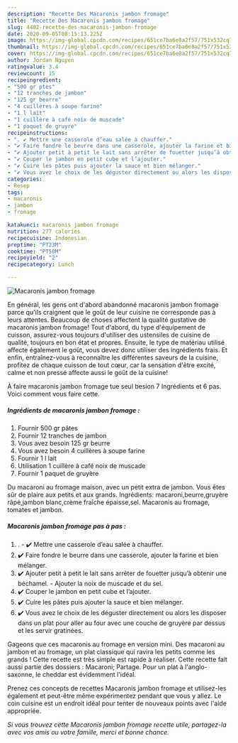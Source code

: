 ```yaml
---
description: "Recette Des Macaronis jambon fromage"
title: "Recette Des Macaronis jambon fromage"
slug: 4402-recette-des-macaronis-jambon-fromage
date: 2020-09-05T08:15:13.225Z
image: https://img-global.cpcdn.com/recipes/651ce7ba6e8a2f57/751x532cq70/macaronis-jambon-fromage-photo-principale-de-la-recette.jpg
thumbnail: https://img-global.cpcdn.com/recipes/651ce7ba6e8a2f57/751x532cq70/macaronis-jambon-fromage-photo-principale-de-la-recette.jpg
cover: https://img-global.cpcdn.com/recipes/651ce7ba6e8a2f57/751x532cq70/macaronis-jambon-fromage-photo-principale-de-la-recette.jpg
author: Jordan Nguyen
ratingvalue: 3.4
reviewcount: 15
recipeingredient:
- "500 gr ptes"
- "12 tranches de jambon"
- "125 gr beurre"
- "4 cuillères à soupe farine"
- "1 l lait"
- "1 cuillère à café noix de muscade"
- "1 paquet de gruyre"
recipeinstructions:
- ". ✔️ Mettre une casserole d’eau salée à chauffer."
- "✔️ Faire fondre le beurre dans une casserole, ajouter la farine et bien mélanger."
- "✔️ Ajouter petit à petit le lait sans arrêter de fouetter jusqu’à obtenir une béchamel. Ajouter la noix de muscade et du sel."
- "✔️ Couper le jambon en petit cube et l’ajouter."
- "✔️ Cuire les pâtes puis ajouter la sauce et bien mélanger."
- "✔️ Vous avez le choix de les déguster directement ou alors les disposer dans un plat pour aller au four avec une couche de gruyère par dessus et les servir gratinées."
categories:
- Resep
tags:
- macaronis
- jambon
- fromage

katakunci: macaronis jambon fromage 
nutrition: 277 calories
recipecuisine: Indonesian
preptime: "PT23M"
cooktime: "PT50M"
recipeyield: "2"
recipecategory: Lunch

---
```



![Macaronis jambon fromage](https://img-global.cpcdn.com/recipes/651ce7ba6e8a2f57/751x532cq70/macaronis-jambon-fromage-photo-principale-de-la-recette.jpg)

En général, les gens ont d'abord abandonné macaronis jambon fromage parce qu'ils craignent que le goût de leur cuisine ne corresponde pas à leurs attentes. Beaucoup de choses affectent la qualité gustative de macaronis jambon fromage! Tout d'abord, du type d'équipement de cuisson, assurez-vous toujours d'utiliser des ustensiles de cuisine de qualité, toujours en bon état et propres. Ensuite, le type de matériau utilisé affecte également le goût, vous devez donc utiliser des ingrédients frais. Et enfin, entraînez-vous à reconnaître les différentes saveurs de la cuisine, profitez de chaque cuisson de tout cœur, car la sensation d'être excité, calme et non pressé affecte aussi le goût de la cuisine!

<!--inarticleads1-->

À faire macaronis jambon fromage tue seul besion 7 Ingrédients et 6 pas. Voici comment vous faire cette.

##### Ingrédients de macaronis jambon fromage :

1. Fournir 500 gr pâtes
1. Fournir 12 tranches de jambon
1. Vous avez besoin 125 gr beurre
1. Vous avez besoin 4 cuillères à soupe farine
1. Fournir 1 l lait
1. Utilisation 1 cuillère à café noix de muscade
1. Fournir 1 paquet de gruyère


Du macaroni au fromage maison, avec un petit extra de jambon. Vous êtes sûr de plaire aux petits et aux grands. Ingrédients: macaroni,beurre,gruyère râpé,jambon blanc,crème fraîche épaisse,sel. Macaronis au fromage, tomates et jambon. 

<!--inarticleads2-->

##### Macaronis jambon fromage pas à pas :

1. . - ✔️ Mettre une casserole d’eau salée à chauffer.
1. ✔️ Faire fondre le beurre dans une casserole, ajouter la farine et bien mélanger.
1. ✔️ Ajouter petit à petit le lait sans arrêter de fouetter jusqu’à obtenir une béchamel. - Ajouter la noix de muscade et du sel.
1. ✔️ Couper le jambon en petit cube et l’ajouter.
1. ✔️ Cuire les pâtes puis ajouter la sauce et bien mélanger.
1. ✔️ Vous avez le choix de les déguster directement ou alors les disposer dans un plat pour aller au four avec une couche de gruyère par dessus et les servir gratinées.


Gageons que ces macaronis au fromage en version mini. Des macaroni au jambon et au fromage, un plat classique qui ravira les petits comme les grands ! Cette recette est très simple est rapide à réaliser. Cette recette fait aussi partie des dossiers : Macaroni; Partage. Pour un plat à l&#39;anglo-saxonne, le cheddar est évidemment l&#39;idéal. 

<!--inarticleads1-->

<p>
Prenez ces concepts de recettes Macaronis jambon fromage et utilisez-les également et peut-être même expérimentez pendant que vous y allez. Le coin cuisine est un endroit idéal pour tenter de nouveaux points avec l'aide appropriée.
</p>

<p>
<i>Si vous trouvez cette Macaronis jambon fromage recette utile, partagez-la avec vos amis ou votre famille, merci et bonne chance.</i>
</p>
